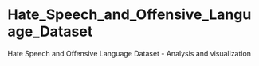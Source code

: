# Hate_Speech_and_Offensive_Language_Dataset
Hate Speech and Offensive Language Dataset - Analysis and visualization
